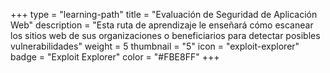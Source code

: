 +++
type = "learning-path"
title = "Evaluación de Seguridad de Aplicación Web"
description = "Esta ruta de aprendizaje le enseñará cómo escanear los sitios web de sus organizaciones o beneficiarios para detectar posibles vulnerabilidades"
weight = 5
thumbnail = "5"
icon = "exploit-explorer"
badge = "Exploit Explorer"
color = "#FBE8FF"
+++